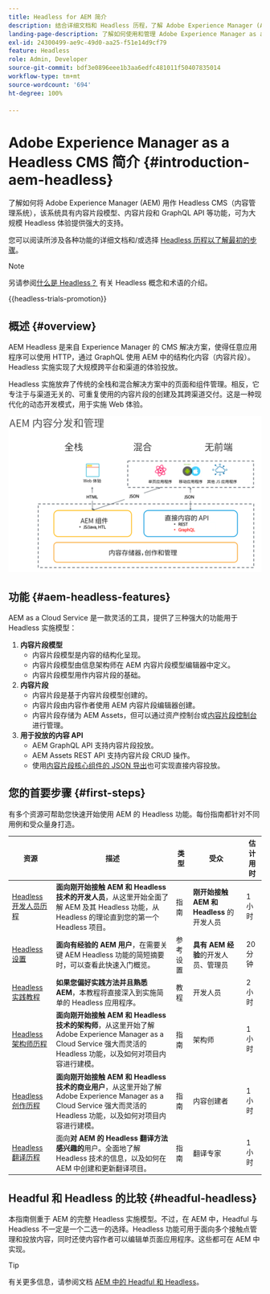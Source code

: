 ```yaml
---
title: Headless for AEM 简介
description: 结合详细文档和 Headless 历程，了解 Adobe Experience Manager (AEM) 中的 Headless 的情况。了解内容片段模型、内容片段和 GraphQL API 等功能如何用于增强 Headless 体验。
landing-page-description: 了解如何使用和管理 Adobe Experience Manager as a Cloud Service 中的 Headless。
exl-id: 24300499-ae9c-49d0-aa25-f51e14d9cf79
feature: Headless
role: Admin, Developer
source-git-commit: bdf3e0896eee1b3aa6edfc481011f50407835014
workflow-type: tm+mt
source-wordcount: '694'
ht-degree: 100%

---
```



# Adobe Experience Manager as a Headless CMS 简介 {#introduction-aem-headless}

了解如何将 Adobe Experience Manager (AEM) 用作 Headless CMS（内容管理系统），该系统具有内容片段模型、内容片段和 GraphQL API 等功能，可为大规模 Headless 体验提供强大的支持。

您可以阅读所涉及各种功能的详细文档和/或选择 [Headless 历程以了解最初的步骤](#first-steps)。

>[!NOTE]
>
>另请参阅[什么是 Headless？](/help/headless/what-is-headless.md) 有关 Headless 概念和术语的介绍。

{{headless-trials-promotion}}

## 概述 {#overview}

AEM Headless 是来自 Experience Manager 的 CMS 解决方案，使得任意应用程序可以使用 HTTP，通过 GraphQL 使用 AEM 中的结构化内容（内容片段）。Headless 实施实现了大规模跨平台和渠道的体验投放。

Headless 实施放弃了传统的全栈和混合解决方案中的页面和组件管理。相反，它专注于与渠道无关的、可重复使用的内容片段的创建及其跨渠道交付。这是一种现代化的动态开发模式，用于实施 Web 体验。

![AEM 实施模型](assets/aem-implementation-models.png)

## 功能 {#aem-headless-features}

AEM as a Cloud Service 是一款灵活的工具，提供了三种强大的功能用于 Headless 实施模型：

1. **内容片段模型**
   * 内容片段模型是内容的结构化呈现。
   * 内容片段模型由信息架构师在 AEM 内容片段模型编辑器中定义。
   * 内容片段模型用作内容片段的基础。
1. **内容片段**
   * 内容片段是基于内容片段模型创建的。
   * 内容片段由内容作者使用 AEM 内容片段编辑器创建。
   * 内容片段存储为 AEM Assets，但可以通过资产控制台或[内容片段控制台](/help/sites-cloud/administering/content-fragments/managing.md#content-fragments-console)进行管理。
1. **用于投放的内容 API**
   * AEM GraphQL API 支持内容片段投放。
   * AEM Assets REST API 支持内容片段 CRUD 操作。
   * 使用[内容片段核心组件的 JSON 导出](https://experienceleague.adobe.com/docs/experience-manager-core-components/using/components/content-fragment-component.html?lang=zh-Hans)也可实现直接内容投放。

## 您的首要步骤 {#first-steps}

有多个资源可帮助您快速开始使用 AEM 的 Headless 功能。每份指南都针对不同用例和受众量身打造。

| 资源 | 描述 | 类型 | 受众 | 估计用时 |
|---|---|---|---|---|
| [Headless 开发人员历程](/help/journey-headless/developer/overview.md) | **面向刚开始接触 AEM 和 Headless 技术的开发人员**，从这里开始全面了解 AEM 及其 Headless 功能，从 Headless 的理论直到您的第一个 Headless 项目。 | 指南 | **刚开始接触 AEM 和 Headless** 的开发人员 | 1 小时 |
| [Headless 设置](/help/headless/setup/introduction.md) | **面向有经验的 AEM 用户**，在需要关键 AEM Headless 功能的简短摘要时，可以查看此快速入门概览。 | 参考设置 | **具有 AEM 经验**&#x200B;的开发人员、管理员 | 20 分钟 |
| [Headless 实践教程](https://experienceleague.adobe.com/docs/experience-manager-learn/getting-started-with-aem-headless/graphql/multi-step/overview.html?lang=zh-Hans) | **如果您偏好实践方法并且熟悉 AEM**，本教程将直接深入到实施简单的 Headless 应用程序。 | 教程 | 开发人员 | 2 小时 |
| [Headless 架构师历程](/help/journey-headless/architect/overview.md) | **面向刚开始接触 AEM 和 Headless 技术的架构师**，从这里开始了解 Adobe Experience Manager as a Cloud Service 强大而灵活的 Headless 功能，以及如何对项目内容进行建模。 | 指南 | 架构师 | 1 小时 |
| [Headless 创作历程](/help/journey-headless/author/overview.md) | **面向刚开始接触 AEM 和 Headless 技术的商业用户**，从这里开始了解 Adobe Experience Manager as a Cloud Service 强大而灵活的 Headless 功能，以及如何对项目内容进行建模。 | 指南 | 内容创建者 | 1 小时 |
| [Headless 翻译历程](/help/journey-headless/translation/overview.md) | 面向&#x200B;**对 AEM 的 Headless 翻译方法感兴趣的**&#x200B;用户。全面地了解 Headless 技术的信息，以及如何在 AEM 中创建和更新翻译项目。 | 指南 | 翻译专家 | 1 小时 |

## Headful 和 Headless 的比较 {#headful-headless}

本指南侧重于 AEM 的完整 Headless 实施模型。不过，在 AEM 中，Headful 与 Headless 不一定是一个二选一的选择。Headless 功能可用于面向多个接触点管理和投放内容，同时还使内容作者可以编辑单页面应用程序。这些都可在 AEM 中实现。

>[!TIP]
>
>有关更多信息，请参阅文档 [AEM 中的 Headful 和 Headless](/help/implementing/developing/headful-headless.md)。
